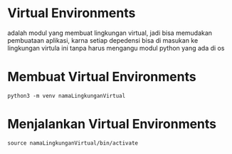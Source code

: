 # Virtual Environments
adalah modul yang membuat lingkungan virtual, jadi bisa memudakan pembuataan aplikasi, karna setiap depedensi bisa di masukan ke lingkungan virtula ini tanpa harus mengangu modul python yang ada di os

# Membuat Virtual Environments
```
python3 -m venv namaLingkunganVirtual
```

# Menjalankan Virtual Environments
```
source namaLingkunganVirtual/bin/activate
```